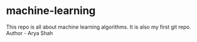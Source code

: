 # machine-learning
This repo is all about machine learning algorithms. It is also my first git repo.
<br>
Author - Arya Shah

